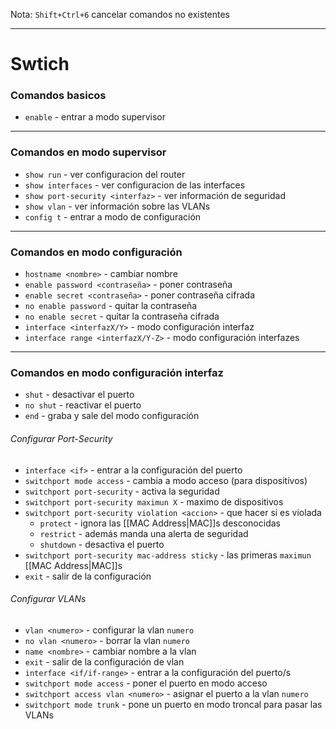 Nota: `Shift+Ctrl+6` cancelar comandos no existentes 
___

# Swtich
### Comandos basicos
- `enable` - entrar a modo supervisor
___

### Comandos en modo supervisor
- `show run` - ver configuracion del router
- `show interfaces` - ver configuracion de las interfaces
- `show port-security <interfaz>` - ver información de seguridad
- `show vlan` - ver información sobre las VLANs
- `config t` - entrar a modo de configuración
___

### Comandos en modo configuración
- `hostname <nombre>` - cambiar nombre
- `enable password <contraseña>` - poner contraseña
- `enable secret <contraseña>` - poner contraseña cifrada
- `no enable password` - quitar la contraseña
- `no enable secret` - quitar la contraseña cifrada
- `interface <interfazX/Y>` - modo configuración interfaz 
- `interface range <interfazX/Y-Z>` - modo configuración interfazes
___

### Comandos en modo configuración interfaz
- `shut` - desactivar el puerto
- `no shut` - reactivar el puerto
- `end` - graba y sale del modo configuración

###### Configurar Port-Security
- `interface <if>` - entrar a la configuración del puerto
- `switchport mode access` - cambia a modo acceso (para dispositivos)
- `switchport port-security` - activa la seguridad
- `switchport port-security maximun X` - maximo de dispositivos
- `switchport port-security violation <accion>` - que hacer si es violada
	- `protect` - ignora las [[MAC Address|MAC]]s desconocidas
	- `restrict` - además manda una alerta de seguridad
	- `shutdown` - desactiva el puerto
- `switchport port-security mac-address sticky` - las primeras `maximun` [[MAC Address|MAC]]s  
- `exit` - salir de la configuración

###### Configurar VLANs
- `vlan <numero>` - configurar la vlan `numero`
- `no vlan <numero>` - borrar la vlan `numero`
- `name <nombre>` - cambiar nombre a la vlan
- `exit` - salir de la configuración de vlan
- `interface <if/if-range>` - entrar a la configuración del puerto/s
- `switchport mode access` - poner el puerto en modo acceso
- `switchport access vlan <numero>` - asignar el puerto a la vlan `numero`
- `switchport mode trunk` - pone un puerto en modo troncal para pasar las VLANs